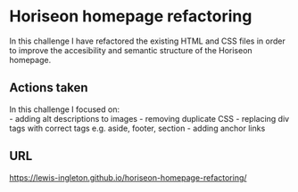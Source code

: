 # Horiseon homepage refactoring

In this challenge I have refactored the existing HTML and CSS files in order to improve the accesibility and semantic structure of the Horiseon homepage.

## Actions taken

In this challenge I focused on:  
    - adding alt descriptions to images 
    - removing duplicate CSS 
    - replacing div tags with correct tags e.g. aside, footer, section
    - adding anchor links 

## URL

https://lewis-ingleton.github.io/horiseon-homepage-refactoring/
